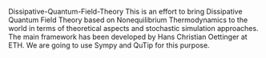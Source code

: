 Dissipative-Quantum-Field-Theory This is an effort to bring Dissipative Quantum Field Theory based on Nonequilibrium
Thermodynamics to the world in terms of theoretical aspects and stochastic simulation approaches. The main framework
has been developed by Hans Christian Oettinger at ETH. We are going to use Sympy and QuTip for this purpose.